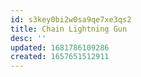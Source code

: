 ```yaml
---
id: s3key0bi2w0sa9qe7xe3qs2
title: Chain Lightning Gun
desc: ''
updated: 1681786109286
created: 1657651512911
---
```

